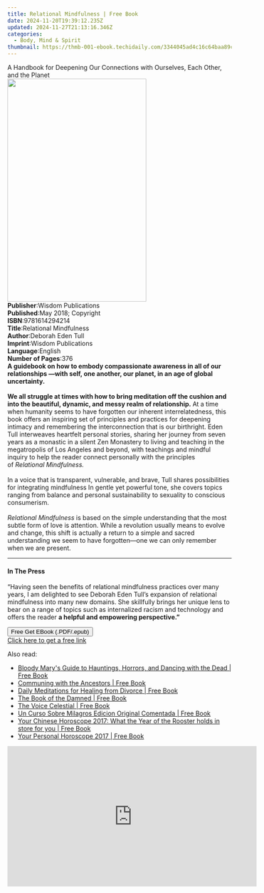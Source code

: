 ```yaml
---
title: Relational Mindfulness | Free Book
date: 2024-11-20T19:39:12.235Z
updated: 2024-11-27T21:13:16.346Z
categories:
  - Body, Mind & Spirit
thumbnail: https://thmb-001-ebook.techidaily.com/3344045ad4c16c64baa89cbcde1c1229e8d36ef83d2d96b19125f91be9d1bd93.jpg
---
```

<main id="book-container">
  <div class="flex flex-col">
    <div class="book-brief flex-1 py-6 px-4 sm:p-6 md:py-10 md:px-8">
      <!-- brief-->
      <div class="book-brief-main">
        A Handbook for Deepening Our Connections with Ourselves, Each Other, and
        the Planet
      </div>
    </div>
    <div
      class="book-meta-info flex-1 grid gap-4 col-start-1 col-end-3 row-start-1 sm:mb-6 sm:grid-cols-4 lg:gap-6 lg:col-start-2 lg:row-end-6 lg:row-span-6 lg:mb-0"
    >
      <div
        class="book-meta-info-left place-content-center mt-4 p-4 text-sm leading-6 col-start-2 col-span-2 dark:text-slate-400"
      >
        <img
          class="w-full h-500 object-cover rounded-lg sm:h-255 sm:col-span-2 lg:col-span-full"
          src="https://img-001-ebook.techidaily.com/5a34a16399fe349939f701330fdbcc6f83c573948d3254cdc7b4677c1e5db5c5.jpg"
          alt=""
          width="312"
          height="500"
        />
      </div>
      <div
        class="book-meta-info-right mt-2 col-start-1 row-start-2 col-span-3 self-center"
      >
        <!-- meta data  -->
        <div class="flex flex-col px-4 md:px-8">
          <div class="flex-1">
            <strong>Publisher</strong>:<span class="px-2"
              >Wisdom Publications</span
            >
          </div>
          <div class="flex-1">
            <strong>Published</strong>:<span class="px-2"
              >May 2018; Copyright</span
            >
          </div>
          <div class="flex-1">
            <strong>ISBN</strong>:<span class="px-2">9781614294214</span>
          </div>
          <div class="flex-1">
            <strong>Title</strong>:<span class="px-2"
              >Relational Mindfulness</span
            >
          </div>
          <div class="flex-1">
            <strong>Author</strong>:<span class="px-2">Deborah Eden Tull</span>
          </div>
          <div class="flex-1">
            <strong>Imprint</strong>:<span class="px-2"
              >Wisdom Publications</span
            >
          </div>
          <div class="flex-1">
            <strong>Language</strong>:<span class="px-2">English</span>
          </div>
          <div class="flex-1">
            <strong>Number of Pages</strong>:<span class="px-2">376</span>
          </div>
        </div>
      </div>
    </div>
    <div class="book-description flex-1 py-6 px-4 sm:p-6 md:py-10 md:px-8">
      <div class="book-description-main">
        <div accordion-content="" id="description">
          <b
            >A guidebook on how to embody compassionate awareness in all of our
            relationships —with self, one another, our planet, in an age of
            global uncertainty.</b
          ><br /><br /><b
            >We all struggle at times with how to bring meditation off the
            cushion and into the beautiful, dynamic, and messy realm of
            relationship.&nbsp;</b
          >At a time when humanity seems to have forgotten our inherent
          interrelatedness, this book offers an inspiring set of principles and
          practices for deepening intimacy and remembering the interconnection
          that is our birthright. Eden Tull interweaves heartfelt personal
          stories, sharing her journey from seven years as a monastic in a
          silent Zen Monastery to living and teaching in the megatropolis of Los
          Angeles and beyond, with teachings and mindful inquiry to help the
          reader connect personally with the principles of&nbsp;<i
            >Relational Mindfulness.</i
          ><br />
          <br />
          In a voice that is transparent, vulnerable, and brave, Tull shares
          possibilities for integrating mindfulness In gentle yet powerful tone,
          she covers topics ranging from balance and personal sustainability to
          sexuality to conscious consumerism.<br />
          <br />
          <i>Relational Mindfulness&nbsp;</i>is based on the simple
          understanding that the most subtle form of love is attention. While a
          revolution usually means to evolve and change, this shift is actually
          a return to a simple and sacred understanding we seem to have
          forgotten—one we can only remember when we are present.
        </div>
        <div class="accordion-fader"></div>
      </div>
    </div>
    <div class="book-excerpts flex-1 py-6 px-4 sm:p-6 md:py-10 md:px-8">
      <!-- excerpts-->
      <div class="book-excerpts-main">
        <hr />
        <h4 class="placeholder placeholder-heading">
          <span>In The Press</span>
        </h4>
        <p>
          “Having seen the benefits of relational mindfulness practices over
          many years, I am delighted to see Deborah Eden&nbsp;Tull’s expansion
          of relational mindfulness into many new domains. She skillfully brings
          her unique lens to bear on a range of topics such as internalized
          racism and&nbsp;technology and offers the reader
          <b>a helpful and empowering perspective.”</b>
        </p>
      </div>
    </div>
    <div
      class="book-about-author flex-1 py-6 px-4 sm:p-6 md:py-10 md:px-8"
    ></div>
    <div class="book-free-get flex-1 py-6 px-4 sm:p-6 md:py-10 md:px-8">
      <button
        id="btn-free-get"
        class="bg-blue-500 hover:bg-blue-700 text-white font-bold py-2 px-4 rounded"
      >
        Free Get EBook (.PDF/.epub)
      </button>
      <div id="countdown-display" class="px-2 text-lg mt-2"></div>
      <a
        id="free-link"
        class="hidden bg-blue-500 hover:bg-blue-700 text-white font-bold py-2 px-4 rounded"
        href="https://www.ebooks.com/en-us/book/95931691/relational-mindfulness/deborah-eden-tull/"
        target="_blank"
        >Click here to get a free link</a
      >
    </div>
    <script>
      let countdownTime = 0;
      let countdownInterval = null;
      document
        .getElementById('btn-free-get')
        .addEventListener('click', startCountdown);
      function startCountdown() {
        countdownTime = new Date().getTime() + 60000 * 3;
        countdownInterval = setInterval(updateCountdown, 1000);
        document.getElementById('btn-free-get').disabled = true;
        document
          .getElementById('btn-free-get')
          .classList.add('bg-gray-500', 'cursor-not-allowed');
      }
      function updateCountdown() {
        let currentTime = new Date().getTime();
        let timeLeft = countdownTime - currentTime;
        let secondsLeft = Math.floor(timeLeft / 1000);
        document.getElementById('countdown-display').innerHTML =
          `Remaining time: ${secondsLeft} seconds.`;
        if (secondsLeft <= 0) {
          clearInterval(countdownInterval);
          document.getElementById('btn-free-get').classList.add('hidden');
          document.getElementById('free-link').classList.remove('hidden');
          document.getElementById('countdown-display').innerHTML = '';
        }
      }
    </script>
  </div>
</main>

<ins class="adsbygoogle"
      style="display:block"
      data-ad-client="ca-pub-7571918770474297"
      data-ad-slot="8358498916"
      data-ad-format="auto"
      data-full-width-responsive="true"></ins>
    

<span class="atpl-alsoreadstyle">Also read:</span>
<div><ul>
<li><a href="https://novels-ebooks.techidaily.com/2476125-9781609259624-bloody-marys-guide-to-hauntings-horrors-and-dancing-with-the-dead/"><u>Bloody Mary's Guide to Hauntings, Horrors, and Dancing with the Dead | Free Book</u></a></li>
<li><a href="https://novels-ebooks.techidaily.com/2503771-9781633410176-communing-with-the-ancestors/"><u>Communing with the Ancestors | Free Book</u></a></li>
<li><a href="https://novels-ebooks.techidaily.com/2481738-9781943886241-daily-meditations-for-healing-from-divorce/"><u>Daily Meditations for Healing from Divorce | Free Book</u></a></li>
<li><a href="https://novels-ebooks.techidaily.com/2505172-9780399184468-the-book-of-the-damned/"><u>The Book of the Damned | Free Book</u></a></li>
<li><a href="https://novels-ebooks.techidaily.com/2505054-9780917849411-the-voice-celestial/"><u>The Voice Celestial | Free Book</u></a></li>
<li><a href="https://novels-ebooks.techidaily.com/2475792-9781942273028-un-curso-sobre-milagros-edicion-original-comentada/"><u>Un Curso Sobre Milagros Edicion Original Comentada | Free Book</u></a></li>
<li><a href="https://novels-ebooks.techidaily.com/2481318-9780008144531-your-chinese-horoscope-2017-what-the-year-of-the-rooster-holds-in-store-for-you/"><u>Your Chinese Horoscope 2017: What the Year of the Rooster holds in store for you | Free Book</u></a></li>
<li><a href="https://novels-ebooks.techidaily.com/2481317-9780008144517-your-personal-horoscope-2017/"><u>Your Personal Horoscope 2017 | Free Book</u></a></li>
</ul></div>

<!-- affiliate ads begin -->
<iframe width="560" height="315" src="https://www.youtube.com/embed/zAzTErKy6h8?si=vi5z3M9_7fW6qiAJ&autoplay=1" title="YouTube video player" frameborder="0" allow="accelerometer; autoplay; clipboard-write; encrypted-media; gyroscope; picture-in-picture; web-share" referrerpolicy="strict-origin-when-cross-origin" allowfullscreen></iframe>
<!-- affiliate ads end -->

